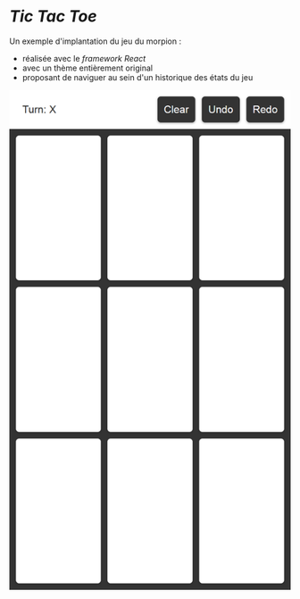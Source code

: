# *Tic Tac Toe*

Un exemple d'implantation du jeu du morpion :
- réalisée avec le *framework* *React*
- avec un thème entièrement original
- proposant de naviguer au sein d'un historique des états du jeu

![](docs/screenshot.png)
